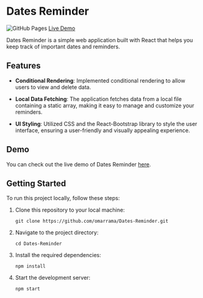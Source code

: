 # Dates Reminder

![GitHub Pages](https://img.shields.io/badge/GitHub%20Pages-Live-brightgreen?logo=github)
[Live Demo](https://omarrama.github.io/Dates-Reminder)

Dates Reminder is a simple web application built with React that helps you keep track of important dates and reminders.

## Features

- **Conditional Rendering**: Implemented conditional rendering to allow users to view and delete data.

- **Local Data Fetching**: The application fetches data from a local file containing a static array, making it easy to manage and customize your reminders.

- **UI Styling**: Utilized CSS and the React-Bootstrap library to style the user interface, ensuring a user-friendly and visually appealing experience.

## Demo

You can check out the live demo of Dates Reminder [here](https://omarrama.github.io/Dates-Reminder).

## Getting Started

To run this project locally, follow these steps:

1. Clone this repository to your local machine:
   ```
   git clone https://github.com/omarrama/Dates-Reminder.git
   ```

2. Navigate to the project directory:
   ```
   cd Dates-Reminder
   ```

3. Install the required dependencies:
   ```
   npm install
   ```

3. Start the development server:
   ```
   npm start
   ```
